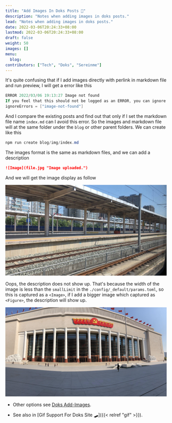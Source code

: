 ```yaml
---
title: "Add Images In Doks Posts 📎"
description: "Notes when adding images in doks posts."
lead: "Notes when adding images in doks posts."
date: 2022-03-06T20:24:33+08:00
lastmod: 2022-03-06T20:24:33+08:00
draft: false
weight: 50
images: []
menu:
  blog:
contributors: ["Tech", "Doks", "Sereinme"]
---
```


It's quite confusing that if I add images directly with perlink in markdown file and run preview, I will get a error like this

```powershell
ERROR 2022/03/06 19:13:27 Image not found
If you feel that this should not be logged as an ERROR, you can ignore it by adding this to your site config:      
ignoreErrors = ["image-not-found"]
```

And I compare the existing posts and find out that only if I set the markdown file name `index.md` can I avoid this error. So the images and markdown file will at the same folder under the `blog` or other parent folders. We can create like this

```powershell
npm run create blog/img/index.md
```

The images format is the same as markdown files, and we can add a description

```markdown
![Image](file.jpg "Image uploaded.")
```

And we will get the image display as follow

![Image](1.jpg "Image uploaded.")

Oops, the description does not show up. That's because the width of the image is less than the `smallLimit` in the `./config/_default/params.toml`, so this is captured as a `<Image>`, if I add a bigger image which captured as `<Figure>`, the description will show up.

![Images](2.JPG "Bigger image uploaded")

* Other options see [Doks Add-Images](https://getdoks.org/tutorial/add-images/).

* See also in [Gif Support For Doks Site 🛹]({{< relref "gif" >}}).
